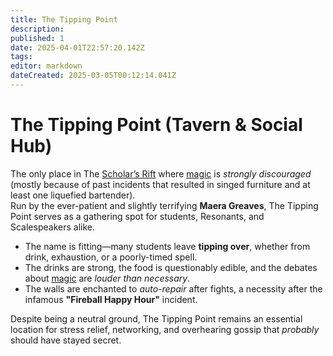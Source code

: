 ```yaml
---
title: The Tipping Point
description: 
published: 1
date: 2025-04-01T22:57:20.142Z
tags: 
editor: markdown
dateCreated: 2025-03-05T00:12:14.041Z
---
```


# The Tipping Point (Tavern & Social Hub)
The only place in The [Scholar’s Rift](/location/settlement/scholars-rift/scholars-rift.md) where [magic](/structure/mechanic/magic.md) is *strongly discouraged* (mostly because of past incidents that resulted in singed furniture and at least one liquefied bartender).  
Run by the ever-patient and slightly terrifying **Maera Greaves**, The Tipping Point serves as a gathering spot for students, Resonants, and Scalespeakers alike.  

- The name is fitting—many students leave **tipping over**, whether from drink, exhaustion, or a poorly-timed spell.
- The drinks are strong, the food is questionably edible, and the debates about [magic](/structure/mechanic/magic.md) are *louder than necessary*.  
- The walls are enchanted to *auto-repair* after fights, a necessity after the infamous **"Fireball Happy Hour"** incident.  

Despite being a neutral ground, The Tipping Point remains an essential location for stress relief, networking, and overhearing gossip that *probably* should have stayed secret.  
